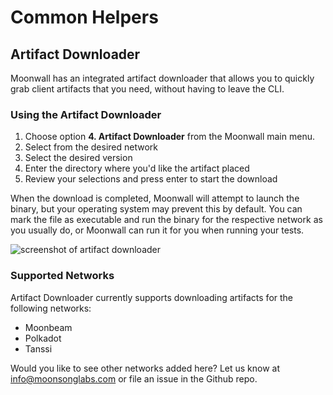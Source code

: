 # Common Helpers

## Artifact Downloader

Moonwall has an integrated artifact downloader that allows you to quickly grab client artifacts that you need, without having to leave the CLI. 

### Using the Artifact Downloader

1. Choose option **4. Artifact Downloader** from the Moonwall main menu.
2. Select from the desired network
3. Select the desired version
4. Enter the directory where you'd like the artifact placed 
5. Review your selections and press enter to start the download

When the download is completed, Moonwall will attempt to launch the binary, but your operating system may prevent this by default. You can mark the file as executable and run the binary for the respective network as you usually do, or Moonwall can run it for you when running your tests.

![screenshot of artifact downloader](/artifact-downloader.png)

### Supported Networks

Artifact Downloader currently supports downloading artifacts for the following networks:

- Moonbeam
- Polkadot
- Tanssi

Would you like to see other networks added here? Let us know at info@moonsonglabs.com or file an issue in the Github repo. 
